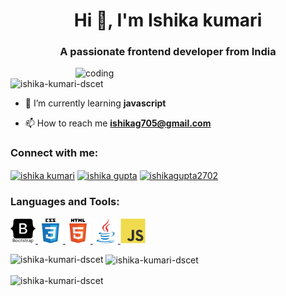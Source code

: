 <h1 align="center">Hi 👋, I'm Ishika kumari</h1>
<h3 align="center">A passionate frontend developer from India</h3>
<img align="right" alt="coding" width="400" src="https://www.youtube.com/redirect?event=video_description&redir_token=QUFFLUhqbXU0S1lCenZBMFo1ZDFwWEJZSWhHOC1OUEhGd3xBQ3Jtc0trdWdSQ0xYZVdPM0ZPWlZCWmNhc2FPVDZtanZrbU8zc0xsNWJOejNXakVOWmNZMl9kZDRPZm1DcFZyVzJFc0RJbFl6NU5xbm1TcGdoMmpoVWVXTWdPYUdqNVZRZFQwQ3NRZWZtNTloZGhNejRoaUxMQQ&q=https%3A%2F%2Fuser-images.githubusercontent.com%2F55389276%2F140866485-8fb1c876-9a8f-4d6a-98dc-08c4981eaf70.gif&v=HD4cnRuSGN0">

<p align="left"> <img src="https://komarev.com/ghpvc/?username=ishika-kumari-dscet&label=Profile%20views&color=0e75b6&style=flat" alt="ishika-kumari-dscet" /> </p>

- 🌱 I’m currently learning **javascript**

- 📫 How to reach me **ishikag705@gmail.com**

<h3 align="left">Connect with me:</h3>
<p align="left">
<a href="https://linkedin.com/in/ishika kumari" target="blank"><img align="center" src="https://raw.githubusercontent.com/rahuldkjain/github-profile-readme-generator/master/src/images/icons/Social/linked-in-alt.svg" alt="ishika kumari" height="30" width="40" /></a>
<a href="https://fb.com/ishika gupta" target="blank"><img align="center" src="https://raw.githubusercontent.com/rahuldkjain/github-profile-readme-generator/master/src/images/icons/Social/facebook.svg" alt="ishika gupta" height="30" width="40" /></a>
<a href="https://instagram.com/ishikagupta2702" target="blank"><img align="center" src="https://raw.githubusercontent.com/rahuldkjain/github-profile-readme-generator/master/src/images/icons/Social/instagram.svg" alt="ishikagupta2702" height="30" width="40" /></a>
</p>

<h3 align="left">Languages and Tools:</h3>
<p align="left"> <a href="https://getbootstrap.com" target="_blank" rel="noreferrer"> <img src="https://raw.githubusercontent.com/devicons/devicon/master/icons/bootstrap/bootstrap-plain-wordmark.svg" alt="bootstrap" width="40" height="40"/> </a> <a href="https://www.w3schools.com/css/" target="_blank" rel="noreferrer"> <img src="https://raw.githubusercontent.com/devicons/devicon/master/icons/css3/css3-original-wordmark.svg" alt="css3" width="40" height="40"/> </a> <a href="https://www.w3.org/html/" target="_blank" rel="noreferrer"> <img src="https://raw.githubusercontent.com/devicons/devicon/master/icons/html5/html5-original-wordmark.svg" alt="html5" width="40" height="40"/> </a> <a href="https://www.java.com" target="_blank" rel="noreferrer"> <img src="https://raw.githubusercontent.com/devicons/devicon/master/icons/java/java-original.svg" alt="java" width="40" height="40"/> </a> <a href="https://developer.mozilla.org/en-US/docs/Web/JavaScript" target="_blank" rel="noreferrer"> <img src="https://raw.githubusercontent.com/devicons/devicon/master/icons/javascript/javascript-original.svg" alt="javascript" width="40" height="40"/> </a> </p>

<p><img align="left" src="https://github-readme-stats.vercel.app/api/top-langs?username=ishika-kumari-dscet&show_icons=true&locale=en&layout=compact" alt="ishika-kumari-dscet" /></p>

<p>&nbsp;<img align="center" src="https://github-readme-stats.vercel.app/api?username=ishika-kumari-dscet&show_icons=true&locale=en" alt="ishika-kumari-dscet" /></p>

<p><img align="center" src="https://github-readme-streak-stats.herokuapp.com/?user=ishika-kumari-dscet&" alt="ishika-kumari-dscet" /></p>
